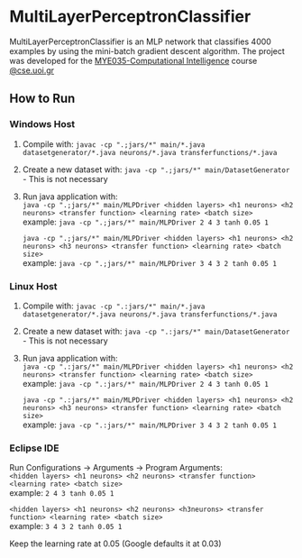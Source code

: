 # MultiLayerPerceptronClassifier 
 MultiLayerPerceptronClassifier is an MLP network that classifies 4000 examples by using the mini-batch gradient descent algorithm.
 The project was developed for the [MYE035-Computational Intelligence](https://www.cse.uoi.gr/course/computational-intelligence/?lang=en) course [@cse.uoi.gr](https://www.cs.uoi.gr/)
 
  ## How to Run
  ### Windows Host
  1. Compile with: `javac -cp ".;jars/*" main/*.java datasetgenerator/*.java neurons/*.java transferfunctions/*.java`
  2. Create a new dataset with: `java -cp ".;jars/*" main/DatasetGenerator` - This is not necessary
  3. Run java application with:  
  `java -cp ".;jars/*" main/MLPDriver <hidden layers> <h1 neurons> <h2 neurons> <transfer function> <learning rate> <batch size>`  
  example: `java -cp ".;jars/*" main/MLPDriver 2 4 3 tanh 0.05 1`  
  
	  `java -cp ".;jars/*" main/MLPDriver <hidden layers> <h1 neurons> <h2 neurons> <h3 neurons> <transfer function> <learning rate> <batch size>`  
	  example: `java -cp ".;jars/*" main/MLPDriver 3 4 3 2 tanh 0.05 1`

  ### Linux Host
  1. Compile with: `javac -cp ".:jars/*" main/*.java datasetgenerator/*.java neurons/*.java transferfunctions/*.java`
  2. Create a new dataset with: `java -cp ".:jars/*" main/DatasetGenerator` - This is not necessary
  3. Run java application with:  
  `java -cp ".:jars/*" main/MLPDriver <hidden layers> <h1 neurons> <h2 neurons> <transfer function> <learning rate> <batch size>`  
  example: `java -cp ".:jars/*" main/MLPDriver 2 4 3 tanh 0.05 1`  
  
	  `java -cp ".:jars/*" main/MLPDriver <hidden layers> <h1 neurons> <h2 neurons> <h3 neurons> <transfer function> <learning rate> <batch size>`  
	  example: `java -cp ".:jars/*" main/MLPDriver 3 4 3 2 tanh 0.05 1`
  
  ### Eclipse IDE
  Run Configurations -> Arguments -> Program Arguments:  
  `<hidden layers> <h1 neurons> <h2 neurons> <transfer function> <learning rate> <batch size>`  
  example: `2 4 3 tanh 0.05 1`
  
  `<hidden layers> <h1 neurons> <h2 neurons> <h3neurons> <transfer function> <learning rate> <batch size>`  
  example: `3 4 3 2 tanh 0.05 1`

  Keep the learning rate at 0.05 (Google defaults it at 0.03)